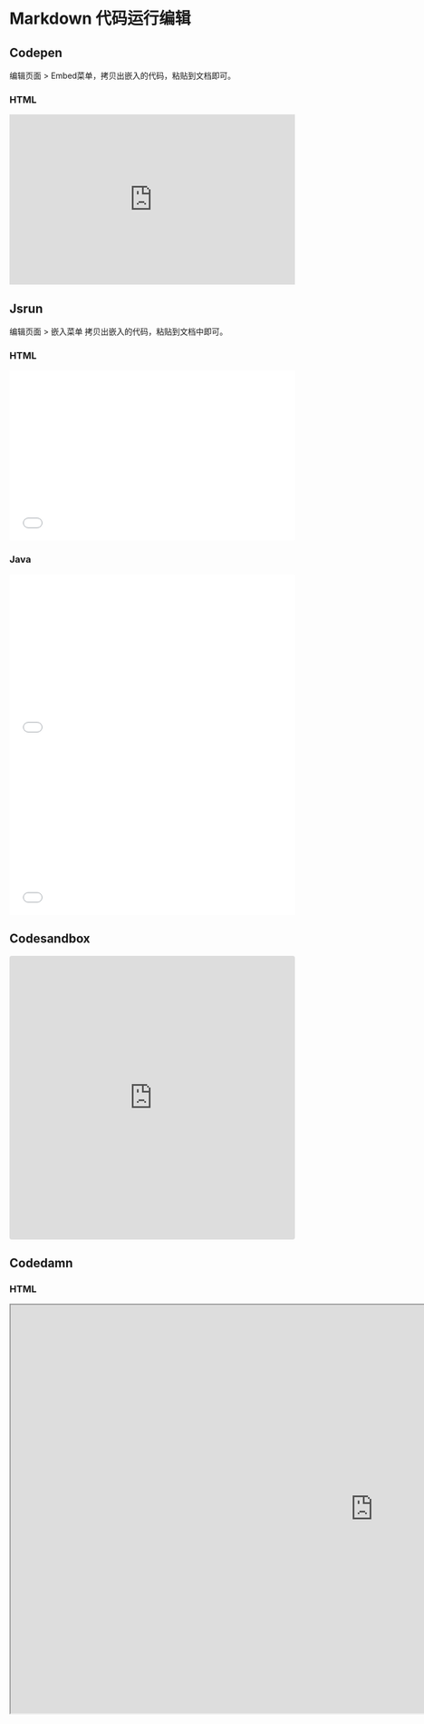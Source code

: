 # Markdown 代码运行编辑

## Codepen

编辑页面 > Embed菜单，拷贝出嵌入的代码，粘贴到文档即可。



### HTML

<iframe height="300" style="width: 100%;" scrolling="no" title="Test" src="https://codepen.io/xuBigHead/embed/JjxELvz?default-tab=html%2Cresult&editable=true" frameborder="no" loading="lazy" allowtransparency="true" allowfullscreen="true">
  See the Pen <a href="https://codepen.io/xuBigHead/pen/JjxELvz">
  Test</a> by xuBigHead (<a href="https://codepen.io/xuBigHead">@xuBigHead</a>)
  on <a href="https://codepen.io">CodePen</a>.
</iframe>


## Jsrun

编辑页面 > 嵌入菜单 拷贝出嵌入的代码，粘贴到文档中即可。



### HTML

<iframe width="100%" height="300" src="//jsrun.net/u3bKp/embedded/all/light" allowfullscreen="allowfullscreen" frameborder="0"></iframe>



### Java

<iframe width="100%" height="300" src="//jsrun.net/xWGKp/embedded/quick/light" allowfullscreen="allowfullscreen" frameborder="0"></iframe>



<iframe width="100%" height="300" src="//jsrun.net/5WGKp/embedded/term/light" allowfullscreen="allowfullscreen" frameborder="0"></iframe>



## Codesandbox

<iframe src="https://codesandbox.io/embed/quizzical-grass-9g5tfj?fontsize=14&hidenavigation=1&theme=dark"
     style="width:100%; height:500px; border:0; border-radius: 4px; overflow:hidden;"
     title="quizzical-grass-9g5tfj"
     allow="accelerometer; ambient-light-sensor; camera; encrypted-media; geolocation; gyroscope; hid; microphone; midi; payment; usb; vr; xr-spatial-tracking"
     sandbox="allow-forms allow-modals allow-popups allow-presentation allow-same-origin allow-scripts"
   ></iframe>



## Codedamn

### HTML

<iframe 	src="https://codedamn.com/playground/MOuny33fA1BMVvYj00_Dg?embed=1" 	width="1280" 	height="720" ></iframe>
